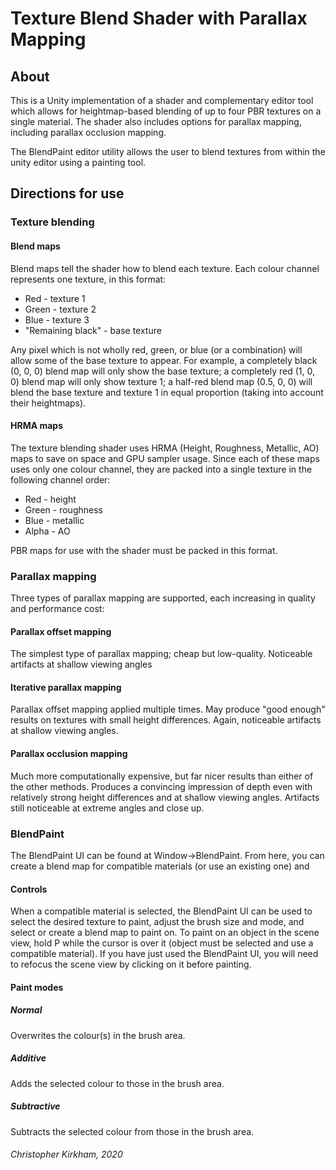 # Texture Blend Shader with Parallax Mapping

## About
This is a Unity implementation of a shader and complementary editor tool which allows for heightmap-based blending of up to four PBR textures on a single material. The shader also includes options for parallax mapping, including parallax occlusion mapping.

The BlendPaint editor utility allows the user to blend textures from within the unity editor using a painting tool.

## Directions for use
### Texture blending
#### Blend maps
Blend maps tell the shader how to blend each texture. Each colour channel represents one texture, in this format:
* Red - texture 1
* Green - texture 2
* Blue - texture 3
* "Remaining black" - base texture

Any pixel which is not wholly red, green, or blue (or a combination) will allow some of the base texture to appear. For example, a completely black (0, 0, 0) blend map will only show the base texture; a completely red (1, 0, 0) blend map will only show texture 1;
a half-red blend map (0.5, 0, 0) will blend the base texture and texture 1 in equal proportion (taking into account their heightmaps).
#### HRMA maps
The texture blending shader uses HRMA (Height, Roughness, Metallic, AO) maps to save on space and GPU sampler usage. Since each of these maps uses only one colour channel, they are packed into a single texture in the following channel order:
* Red - height
* Green - roughness
* Blue - metallic
* Alpha - AO

PBR maps for use with the shader must be packed in this format.

### Parallax mapping
Three types of parallax mapping are supported, each increasing in quality and performance cost:

#### Parallax offset mapping
The simplest type of parallax mapping; cheap but low-quality. Noticeable artifacts at shallow viewing angles

#### Iterative parallax mapping
Parallax offset mapping applied multiple times. May produce "good enough" results on textures with small height differences. Again, noticeable artifacts at shallow viewing angles.

#### Parallax occlusion mapping
Much more computationally expensive, but far nicer results than either of the other methods. Produces a convincing impression of depth even with relatively strong height differences and at shallow viewing angles. Artifacts still noticeable at extreme angles and close up.

  
### BlendPaint
The BlendPaint UI can be found at Window->BlendPaint. From here, you can create a blend map for compatible materials (or use an existing one) and 

#### Controls
When a compatible material is selected, the BlendPaint UI can be used to select the desired texture to paint, adjust the brush size and mode, and select or create a blend map to paint on.
To paint on an object in the scene view, hold P while the cursor is over it (object must be selected and use a compatible material). If you have just used the BlendPaint UI, you will need to refocus the scene view by clicking on it before painting. 

#### Paint modes
##### Normal 
Overwrites the colour(s) in the brush area.

##### Additive
Adds the selected colour to those in the brush area.

##### Subtractive
Subtracts the selected colour from those in the brush area.

###### Christopher Kirkham, 2020
